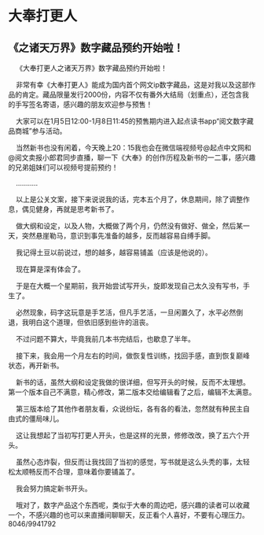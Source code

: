 # 大奉打更人 
 ## 《之诸天万界》数字藏品预约开始啦！
     《大奉打更人之诸天万界》数字藏品预约开始啦！

    非常有幸《大奉打更人》能成为国内首个网文ip数字藏品，这是对我以及这部作品的肯定。藏品限量发行2000份，内容不仅有番外大结局（划重点），还包含我的手写签名寄语，感兴趣的朋友欢迎参与预售！

    大家可以在1月5日12:00-1月8日11:45的预售期内进入起点读书app“阅文数字藏品商城”参与活动。

    当然新书也没有闲着，今天晚上20：15我也会在微信端视频号@起点中文网和@阅文卖报小郎君同步直播，聊一下《大奉》的创作历程及新书的一二事，感兴趣的兄弟姐妹们可以视频号提前预约！

    ...........

    以上是公关文案，接下来说说我的话，完本五个月了，休息期间，除了调整作息，偶见健身，再就是思考新书了。

    做大纲和设定，以及人物，大概做了两个月，仍然没有做好、做全，然后某一天，突然悬崖勒马，意识到事先准备的越多，反而越容易自缚手脚。

    我记得土豆以前说过，想的越多，越容易铺盖（应该是他说的）。

    现在算是深有体会了。

    于是在大概一个星期前，我开始尝试写开头，旋即发现自己太久没有写书，手生了。

    必然现象，码字这玩意是手艺活，但凡手艺活，一旦闲置久了，水平必然倒退，我明白这个道理，但依旧感到些许的沮丧。

    不过问题不算大，毕竟我前几本书完结后，也歇息了半年。

    接下来，我会用一个月左右的时间，做恢复性训练，找回手感，直到恢复巅峰状态，再开新书。

    新书的话，虽然大纲和设定我做的很详细，但写开头的时候，反而不太理想。第一个版本自己不满意，精心修改，第二版本交给编辑看了之后，编辑不太满意。

    第三版本给了其他作者朋友看，众说纷坛，各有各的看法，忽然就有种民主自由式的僵局味儿。

    这让我想起了当初写打更人开头，也是这样的光景，修修改改，换了五六个开头。

    虽然心态炸裂，但反而让我找回了当初的感觉，写书就是这么头秃的事，太轻松太顺畅反而不合理，意味着你要铺盖了。

    我会努力搞定新书开头。

    哦对了，数字产品这个东西呢，类似于大奉的周边吧，感兴趣的读者可以收藏一个，不感兴趣的也可以来直播间聊聊天，反正看个人喜好，不要有心理压力。　　8046/9941792